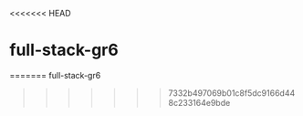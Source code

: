 <<<<<<< HEAD

# full-stack-gr6

=======
full-stack-gr6

> > > > > > > 7332b497069b01c8f5dc9166d448c233164e9bde
